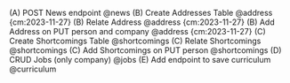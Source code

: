 
(A) POST News endpoint @news
(B) Create Addresses Table @address {cm:2023-11-27}
(B) Relate Address @address {cm:2023-11-27}
(B) Add Address on PUT person and company @address {cm:2023-11-27}
(C) Create Shortcomings Table @shortcomings
(C) Relate Shortcomings @shortcomings
(C) Add Shortcomings on PUT person @shortcomings
(D) CRUD Jobs (only company) @jobs
(E) Add endpoint to save curriculum @curriculum